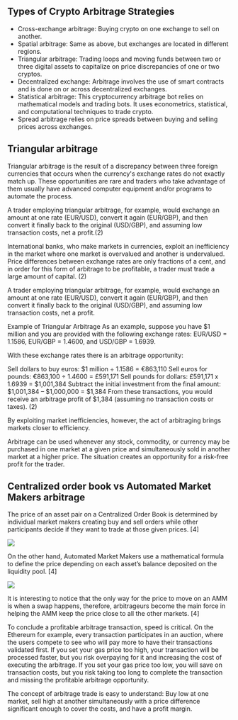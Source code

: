 ## Types of Crypto Arbitrage Strategies

- Cross-exchange arbitrage: Buying crypto on one exchange to sell on another.
- Spatial arbitrage: Same as above, but exchanges are located in different regions.
- Triangular arbitrage: Trading loops and moving funds between two or three digital assets to capitalize on price discrepancies of one or two cryptos.
- Decentralized exchange: Arbitrage involves the use of smart contracts and is done on or across decentralized exchanges.
- Statistical arbitrage: This cryptocurrency arbitrage bot relies on mathematical models and trading bots. It uses econometrics, statistical, and computational techniques to trade crypto.
- Spread arbitrage relies on price spreads between buying and selling prices across exchanges.


## Triangular arbitrage

Triangular arbitrage is the result of a discrepancy between three foreign currencies that occurs when the currency's exchange rates do not exactly match up. These opportunities are rare and traders who take advantage of them usually have advanced computer equipment and/or programs to automate the process.

A trader employing triangular arbitrage, for example, would exchange an amount at one rate (EUR/USD), convert it again (EUR/GBP), and then convert it finally back to the original (USD/GBP), and assuming low transaction costs, net a profit.(2)

International banks, who make markets in currencies, exploit an inefficiency in the market where one market is overvalued and another is undervalued. Price differences between exchange rates are only fractions of a cent, and in order for this form of arbitrage to be profitable, a trader must trade a large amount of capital.  (2)

A trader employing triangular arbitrage, for example, would exchange an amount at one rate (EUR/USD), convert it again (EUR/GBP), and then convert it finally back to the original (USD/GBP), and assuming low transaction costs, net a profit.

Example of Triangular Arbitrage
As an example, suppose you have $1 million and you are provided with the following exchange rates: EUR/USD = 1.1586, EUR/GBP = 1.4600, and USD/GBP = 1.6939.

With these exchange rates there is an arbitrage opportunity:

Sell dollars to buy euros: $1 million ÷ 1.1586 = €863,110
Sell euros for pounds: €863,100 ÷ 1.4600 = £591,171
Sell pounds for dollars: £591,171 x 1.6939 = $1,001,384
Subtract the initial investment from the final amount: $1,001,384 – $1,000,000 = $1,384
From these transactions, you would receive an arbitrage profit of $1,384 (assuming no transaction costs or taxes). (2)


By exploiting market inefficiencies, however, the act of arbitraging brings markets closer to efficiency.

Arbitrage can be used whenever any stock, commodity, or currency may be purchased in one market at a given price and simultaneously sold in another market at a higher price. The situation creates an opportunity for a risk-free profit for the trader.


## Centralized order book vs Automated Market Makers arbitrage

The price of an asset pair on a Centralized Order Book is determined by individual market makers creating buy and sell orders while other participants decide if they want to trade at those given prices. [4]

![](2023-02-16-18-13-33.webp)

On the other hand, Automated Market Makers use a mathematical formula to define the price depending on each asset’s balance deposited on the liquidity pool. [4]

![](2023-02-16-18-14-54.webp)

It is interesting to notice that the only way for the price to move on an AMM is when a swap happens, therefore, arbitrageurs become the main force in helping the AMM keep the price close to all the other markets. [4]

To conclude a profitable arbitrage transaction, speed is critical. On the Ethereum for example, every transaction participates in an auction, where the users compete to see who will pay more to have their transactions validated first. If you set your gas price too high, your transaction will be processed faster, but you risk overpaying for it and increasing the cost of executing the arbitrage. If you set your gas price too low, you will save on transaction costs, but you risk taking too long to complete the transaction and missing the profitable arbitrage opportunity.

The concept of arbitrage trade is easy to understand: Buy low at one market, sell high at another simultaneously with a price difference significant enough to cover the costs, and have a profit margin.


